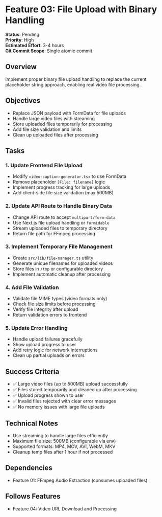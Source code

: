 # Feature 03: File Upload with Binary Handling

**Status**: Pending  
**Priority**: High  
**Estimated Effort**: 3-4 hours  
**Git Commit Scope**: Single atomic commit

## Overview
Implement proper binary file upload handling to replace the current placeholder string approach, enabling real video file processing.

## Objectives
- Replace JSON payload with FormData for file uploads
- Handle large video files with streaming
- Store uploaded files temporarily for processing
- Add file size validation and limits
- Clean up uploaded files after processing

## Tasks

### 1. Update Frontend File Upload
- Modify `video-caption-generator.tsx` to use FormData
- Remove placeholder `[File: filename]` logic
- Implement progress tracking for large uploads
- Add client-side file size validation (max 500MB)

### 2. Update API Route to Handle Binary Data
- Change API route to accept `multipart/form-data`
- Use Next.js file upload handling or `formidable`
- Stream uploaded files to temporary directory
- Return file path for FFmpeg processing

### 3. Implement Temporary File Management
- Create `src/lib/file-manager.ts` utility
- Generate unique filenames for uploaded videos
- Store files in `/tmp` or configurable directory
- Implement automatic cleanup after processing

### 4. Add File Validation
- Validate file MIME types (video formats only)
- Check file size limits before processing
- Verify file integrity after upload
- Return validation errors to frontend

### 5. Update Error Handling
- Handle upload failures gracefully
- Show upload progress to user
- Add retry logic for network interruptions
- Clean up partial uploads on errors

## Success Criteria
- ✅ Large video files (up to 500MB) upload successfully
- ✅ Files stored temporarily and cleaned up after processing
- ✅ Upload progress shown to user
- ✅ Invalid files rejected with clear error messages
- ✅ No memory issues with large file uploads

## Technical Notes
- Use streaming to handle large files efficiently
- Maximum file size: 500MB (configurable via env)
- Supported formats: MP4, MOV, AVI, WebM, MKV
- Cleanup temp files after 1 hour if not processed

## Dependencies
- Feature 01: FFmpeg Audio Extraction (consumes uploaded files)

## Follows Features
- Feature 04: Video URL Download and Processing
